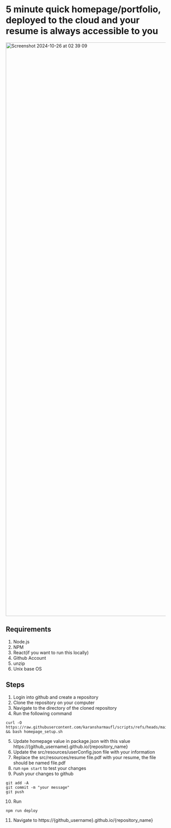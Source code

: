 # 5 minute quick homepage/portfolio, deployed to the cloud and your resume is always accessible to you
<img width="1800" alt="Screenshot 2024-10-26 at 02 39 09" src="https://github.com/user-attachments/assets/c40050f6-780b-4af0-8598-93deb0f7f373">

## Requirements
1. Node.js
2. NPM
3. React(if you want to run this locally)
4. Github Account
5. unzip
6. Unix base OS


## Steps
1. Login into github and create a repository 
2. Clone the repository on your computer
3. Navigate to the directory of the cloned repository
4. Run the following command
```
curl -O https://raw.githubusercontent.com/karansharmaufl/scripts/refs/heads/main/setup/homepage_setup.sh && bash homepage_setup.sh 
```
5. Update homepage value in package.json with this value 
https://{github_username}.github.io/{repository_name}
6. Update the src/resources/userConfig.json file with your information
7. Replace the src/resources/resume file.pdf with your resume, the file should be named file.pdf
8. run ```npm start``` to test your changes
9. Push your changes to github
```
git add -A
git commit -m "your message"
git push
```
10. Run 
```
npm run deploy
```
11. Navigate to https://{github_username}.github.io/{repository_name}
